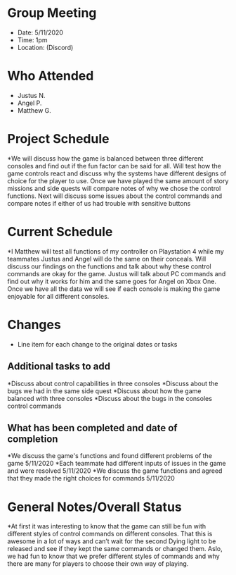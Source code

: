 # Group Meeting

* Date: 5/11/2020
* Time: 1pm
* Location: (Discord)

# Who Attended

* Justus N.
* Angel P.
* Matthew G.

# Project Schedule

*We will discuss how the game is balanced between three different consoles and find out if the fun factor can be said for all. Will test how the game controls react and discuss why the systems have different designs of choice for the player to use. Once we have played the same amount of story missions and side quests will compare notes of why we chose the control functions. Next will discuss some issues about the control commands and compare notes if either of us had trouble with sensitive buttons

# Current Schedule

*I Matthew will test all functions of my controller on Playstation 4 while my teammates Justus and Angel will do the same on their conceals. Will discuss our findings on the functions and talk about why these control commands are okay for the game. Justus will talk about PC commands and find out why it works for him and the same goes for Angel on Xbox One. Once we have all the data we will see if each console is making the game enjoyable for all different consoles.

# Changes

* Line item for each change to the original dates or tasks

## Additional tasks to add

*Discuss about control capabilities in three consoles
*Discuss about the bugs we had in the same side quest 
*Discuss about how the game balanced with three consoles
*Discuss about the bugs in the consoles control commands

## What has been completed and date of completion

*We discuss the game's functions and found different problems of the game 5/11/2020
*Each teammate had different inputs of issues in the game and were resolved 5/11/2020
*We discuss the game functions and agreed that they made the right choices for commands 5/11/2020


# General Notes/Overall Status
*At first it was interesting to know that the game can still be fun with different styles of control commands on different consoles. That this is awesome in a lot of ways and can’t wait for the second Dying light to be released and see if they kept the same commands or changed them. Aslo, we had fun to know that we prefer different styles of commands and why there are many for players to choose their own way of playing. 
        
